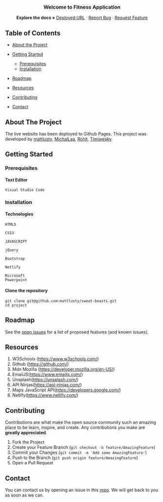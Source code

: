 <br />

  <h3 align="center">Welcome to Fitness Application</h3>

  <p align="center">
    <strong>Explore the docs »</strong>
    <a href="" target="_blank">Deployed URL</a>
    ·
    <a href="https://github.com/mattlusty/sweat-beasts/issues">Report Bug</a>
    ·
    <a href="https://github.com/mattlusty/sweat-beasts/issues">Request Feature</a>
  </p>
</p>

<!-- TABLE OF CONTENTS -->

## Table of Contents

- [About the Project](#about-the-project)

- [Getting Started](#getting-started)

  - [Prerequisites](#prerequisites)
  - [Installation](#installation)

- [Roadmap](#roadmap)
- [Resources](#resources)
- [Contributing](#contributing)
- [Contact](#contact)

## About The Project

The live website has been deployed to
Github Pages. This project was developed by
[mattlusty](https://github.com/mattlusty), [MichalLaa](https://github.com/MichalLaa), [Rohit](https://github.com/rshaarma),
[Timiwesky](https://github.com/Timiwesky)

## Getting Started

### Prerequisites

#### Text Editor

```shell
Visual Studio Code
```

### Installation

#### Technologies

```shell
HTML5
```

```shell
CSS3
```

```shell
JAVASCRIPT
```

```shell
jQuery
```

```shell
Bootstrap
```

```shell
Netlify
```

```shell
Microsoft
Powerpoint
```

#### Clone the repository

```shell
git clone git@github.com:mattlusty/sweat-beasts.git
cd project
```

<!-- ROADMAP -->

## Roadmap

See the [open issues](https://github.com/mattlusty/sweat-beasts/issues) for a list of proposed features (and known issues).

## Resources

1. W3Schools (https://www.w3schools.com/)
2. Github (https://github.com/)
3. Mdn Mozilla (https://developer.mozilla.org/en-US/)
4. EmailJS(https://www.emailjs.com/)
5. Unsplash(https://unsplash.com/)
6. API Ninjas(https://api-ninjas.com/)
7. Maps JavaScript API(https://developers.google.com/)
8. Netlify(https://www.netlify.com/)

<!-- CONTRIBUTING -->

## Contributing

Contributions are what make the open source community such an amazing place to be learn, inspire, and create. Any contributions you make are **greatly appreciated**.

1. Fork the Project
2. Create your Feature Branch (`git checkout -b feature/AmazingFeature`)
3. Commit your Changes (`git commit -m 'Add some AmazingFeature'`)
4. Push to the Branch (`git push origin feature/AmazingFeature`)
5. Open a Pull Request

## Contact

You can contact us by opening an issue in this [repo](https://github.com/mattlusty/sweat-beasts/issues). We will get back to you as soon as we can.
